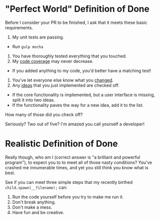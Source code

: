 # "Perfect World" Definition of Done

Before I consider your PR to be finished, I ask that it meets these basic requirements. 

1. My unit tests are passing.
  * Run `gulp mocha`
1. You have thoroughly tested everything that you touched.
1. My [code coverage](https://coveralls.io/r/anythingbot/anythingbot) may never decrease.
  * If you added anything to my code, you'd better have a matching test!
1. You've let everyone else know what you [changed](https://github.com/anythingbot/anythingbot/blob/master/CHANGELOG.md).
1. Any [ideas](https://github.com/anythingbot/anythingbot/blob/master/ideas.md) that you just implemented are checked off.
  * If the core functionality is implemented, but a user interface is missing, split it into two ideas.
  * If the functionality paves the way for a new idea, add it to the list.

How many of those did you check off?

Seriously? Two out of five? I'm amazed you call yourself a developer! 

# Realistic Definition of Done

Really though, who am I (correct answer is "a brilliant and powerful program"), to expect you to to meet all of those nasty conditions? You've crashed me innumerable times, and yet you still think you know what is best.

See if you can meet three simple steps that my recently birthed `child.spawn(__filename);` can:

1. Run the code yourself before you try to make me run it.
1. Don't break anything.
1. Don't make a mess.
1. Have fun and be creative.
